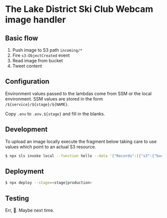 # The Lake District Ski Club Webcam image handler

## Basic flow

1. Push image to S3 path `incoming/*`
2. Fire `s3:ObjectCreated` event
3. Read image from bucket
4. Tweet content

## Configuration

Environment values passed to the lambdas come from SSM or the local environment. SSM values are stored in the form `/${service}/${stage}/${NAME}`.

Copy `.env` to `.env.${stage}` and fill in the blanks.

## Development

To upload an image locally execute the fragment below taking care to use values which point to an actual S3 resource.

```sh
$ npx sls invoke local --function hello --data '{"Records":[{"s3":{"bucket":{"name":"ldscwebcam"},"object":{"key":"incoming/ldscwebcam__20180112.135711GMT.jpg"}}}]}'
```

## Deployment

```sh
$ npx deploy --stage=<stage|production>
```

## Testing

Err, 😬. Maybe next time.
